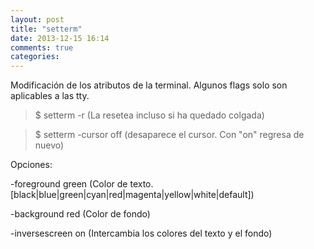 ```yaml
---
layout: post
title: "setterm"
date: 2013-12-15 16:14
comments: true
categories: 
---
```

Modificación de los atributos de la terminal. Algunos flags solo son aplicables a las tty. 

>$ setterm -r   (La resetea incluso si ha quedado colgada) 

>$ setterm -cursor off (desaparece el cursor. Con "on" regresa de nuevo) 

Opciones: 

-foreground green (Color de texto. [black|blue|green|cyan|red|magenta|yellow|white|default]) 

-background red  (Color de fondo) 

-inversescreen on (Intercambia los colores del texto y el fondo) 


